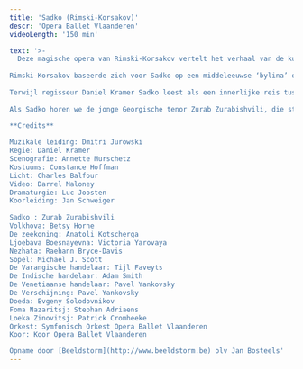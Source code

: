 ```yaml
---
title: 'Sadko (Rimski-Korsakov)'
descr: 'Opera Ballet Vlaanderen'
videoLength: '150 min'

text: '>-
  Deze magische opera van Rimski-Korsakov vertelt het verhaal van de kunstenaar Sadko die met zijn kunst de anderen ervan wil overtuigen het isolement te doorbreken en nieuwe werelden te ontsluiten. Zijn droom wordt echter vijandig onthaald. Alleen Volkhova, de dochter van de zeekoning, betoverd door Sadko’s muziek, helpt hem zijn visionaire ideeën te realiseren.  
  
Rimski-Korsakov baseerde zich voor Sadko op een middel­eeuwse ‘bylina’ of epos over de gelijknamige avonturier, handelaar en minnestreel, en verweefde die met diverse zeelegenden. Schipperend tussen mensen- en zeewereld en tussen mythe en werkelijkheid verschijnt Sadko als een Slavische variant van zowel Orfeus als Odysseus. Hij belichaamt de scheppende kracht van de fantasie die de strijd aanbindt met de realiteit.  
  
Terwijl regisseur Daniel Kramer Sadko leest als een innerlijke reis tussen een mannelijke, exploratieve en een vrouwelijke, spirituele kijk op de wereld, verbond Rimski-Korsakov in zijn door en door lyrische partituur Russische volksmuziek en meeslepende ballades met een wervelende orkestratie. Na een Tsjaikovski-drieluik, Lady Macbeth van Mtsensk (Sjostakovitsj) en Khovansjtsjina (Moesorgski) zet Opera Ballet Vlaanderen zijn boeiende exploratie van de Russische opera verder onder de gedreven muzikale leiding van Dmitri Jurowski.  
  
Als Sadko horen we de jonge Georgische tenor Zurab Zurabishvili, die stilaan aan een internationale doorbraak begint. De Amerikaanse sopraan Betsy Horne vertolkt de rol van de zeeprinses Volkhova en kent daarmee haar Belgische debuut. De bas Anatoli Kotscherga kruipt in de rol van de Zeekoning.  

**Credits**  
  
Muzikale leiding: Dmitri Jurowski  
Regie: Daniel Kramer  
Scenografie: Annette Murschetz  
Kostuums: Constance Hoffman  
Licht: Charles Balfour  
Video: Darrel Maloney  
Dramaturgie: Luc Joosten  
Koorleiding: Jan Schweiger  
  
Sadko : Zurab Zurabishvili  
Volkhova: Betsy Horne  
De zeekoning: Anatoli Kotscherga  
Ljoebava Boesnayevna: Victoria Yarovaya  
Nezhata: Raehann Bryce-Davis  
Sopel: Michael J. Scott  
De Varangische handelaar: Tijl Faveyts  
De Indische handelaar: Adam Smith  
De Venetiaanse handelaar: Pavel Yankovsky  
De Verschijning: Pavel Yankovsky  
Doeda: Evgeny Solodovnikov  
Foma Nazaritsj: Stephan Adriaens  
Loeka Zinovitsj: Patrick Cromheeke  
Orkest: Symfonisch Orkest Opera Ballet Vlaanderen  
Koor: Koor Opera Ballet Vlaanderen

Opname door [Beeldstorm](http://www.beeldstorm.be) olv Jan Bosteels'
---
```

